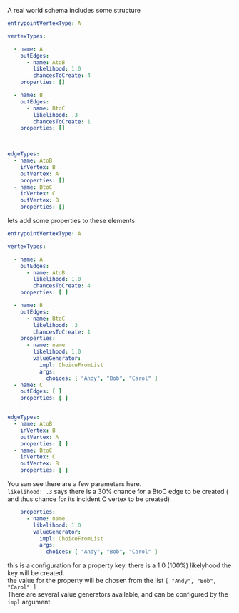 A real world schema includes some structure

```yaml
entrypointVertexType: A

vertexTypes:

  - name: A
    outEdges:
      - name: AtoB
        likelihood: 1.0
        chancesToCreate: 4
    properties: []

  - name: B
    outEdges:
      - name: BtoC
        likelihood: .3
        chancesToCreate: 1
    properties: []
    


edgeTypes:
  - name: AtoB
    inVertex: B
    outVertex: A
    properties: []
  - name: BtoC
    inVertex: C
    outVertex: B
    properties: []

```














lets add some properties to these elements


```yaml
entrypointVertexType: A

vertexTypes:

  - name: A
    outEdges:
      - name: AtoB
        likelihood: 1.0
        chancesToCreate: 4
    properties: [ ]

  - name: B
    outEdges:
      - name: BtoC
        likelihood: .3
        chancesToCreate: 1
    properties:
      - name: name
        likelihood: 1.0
        valueGenerator:
          impl: ChoiceFromList
          args:
            choices: [ "Andy", "Bob", "Carol" ]
  - name: C
    outEdges: [ ]
    properties: [ ]


edgeTypes:
  - name: AtoB
    inVertex: B
    outVertex: A
    properties: [ ]
  - name: BtoC
    inVertex: C
    outVertex: B
    properties: [ ]
```
You san see there are a few parameters here. \
`likelihood: .3`
says there is a 30% chance for a BtoC edge to be created ( and thus chance for its incident C vertex to be created)
```yaml
    properties:
      - name: name
        likelihood: 1.0
        valueGenerator:
          impl: ChoiceFromList
          args:
            choices: [ "Andy", "Bob", "Carol" ]
```
this is a configuration for a property key. 
there is a 1.0 (100%) likelyhood the key will be created. \
the value for the property will be chosen from the list `[ "Andy", "Bob", "Carol" ]` \
There are several value generators available, and can be configured by the `impl` argument.
